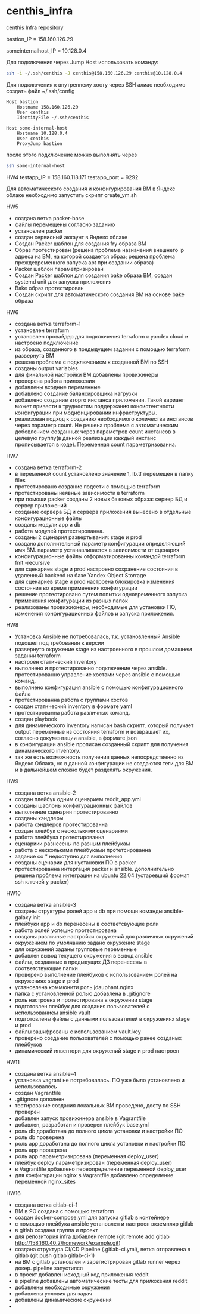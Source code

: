 # centhis_infra
centhis Infra repository

bastion_IP = 158.160.126.29

someinternalhost_IP = 10.128.0.4

Для подключения через Jump Host использовать команду:
```bash
ssh -i ~/.ssh/centhis -J centhis@158.160.126.29 centhis@10.128.0.4
```

Для подключения к внутреннему хосту через SSH алиас необходимо создать файл ~/.ssh/config
```
Host bastion
	Hostname 158.160.126.29
	User centhis
	IdentityFile ~/.ssh/centhis

Host some-internal-host
	Hostname 10.128.0.4
	User centhis
	ProxyJump bastion
```
после этого подключение можно выполнять через
```bash
ssh some-internal-host
```


HW4
testapp_IP = 158.160.118.171
testapp_port = 9292

Для автоматического создания и конфигурирования ВМ в Яндекс облаке необходимо запустить скрипт create_vm.sh

HW5
- создана ветка packer-base
- файлы перемещены согласно заданию
- установлен packer
- создан сервисный аккаунт в Яндекс облаке
- Создан Packer шаблон для создания fry образа ВМ
- Образ протестирован (решена проблема назначения внешнего ip адреса на ВМ, на которой создается образ; решена проблема преждевременного запуска apt при создании образа)
- Packer шаблон параметризирован
- Создан Packer шаблон для создания bake образа ВМ, создан systemd unit для запуска приложения
- Bake образ протестирован
- Создан скрипт для автоматического создания ВМ на основе bake образа


HW6
- создана ветка terraform-1
- установлен terraform
- установлен провайдер для подключения terraform к yandex cloud и настроено подключение
- из образа, созданного в предыдущем задании с помощью terraform развернута ВМ
- решена проблема с подключением к созданной ВМ по SSH
- созданы output variables
- для финальной настройки ВМ добавлены провижинеры
- проверена работа приложения
- добавлены входные переменные
- добавлено создание балансировщика нагрузки
- добавлено создание вторго инстанса приложения. Такой вариант может привести к трудностям поддержания консистентности конфигурации при модифицировании инфраструктуры.
- реализован подход к созданию необходимого количества инстансов через параметр count. Не решена проблема с автоматическим добовлением созданных через параметров count инстансов в целевую группу(в данной реализации каждый инстанс прописывается в коде). Переменная count параметризованна.

HW7
- создана ветка terraform-2
- в переменной count установлено значение 1, lb.tf перемещен в папку files
- протестировано создание подсети с помощью terraform
- протестированы неявные зависимости в terraform
- при помощи packer созданы 2 новых базовых образа: сервер БД и сервер приложений
- создание сервера БД и сервера приложения вынесено в отдельные конфигурационные файлы
- созданы модули app и db
- работа модулей протестированна.
- созданы 2 сценария развертывания: stage и prod
- создано дополнительный параметр конфигурации определяющий имя ВМ. параметр устанавливается в зависимости от сценария
- конфигурационные файлы отформатированны командой terraform fmt -recursive
- для сценариев stage и prod настроено сохранение состояния в удаленный backend на базе Yandex Object Storrage
- для сценариев stage и prod настроена блокировка изменения состояния во время применения конфигурации
- решение протестировано путем попытки одновременного запуска применения конфигурации из разных папок
- реализованы провижионеры, необходимые для установки ПО, изменения конфигурационных файлов и запуска приложения.

HW8
- Установка Ansible не потребовалась, т.к. установленный Ansible подошел под требования к версии
- развернуто окружение stage из настроенного в прошлом домашнем задании terraform
- настроен статический inventory
- выполнено и протестированно подключение через ansible. протестированно управление хостами через ansible с помошью команд.
- выполнено конфигурация ansible с помощью конфигурационного файла
- протестированна работа с группами хостов
- создан статический inventory в формате yaml
- протестированна работа различных команд.
- создан playbook
- для динамического inventory написан bash скрипт, который получает output переменные из состояния terraform и возвращает их, согласно документации ansible, в формате json
- в конфигурации ansible прописан созданный скрипт для получения динамического inventory.
- так же есть возможность получения данных непосредственно из Яндекс Облака, но в данной конфигурации не создаются теги для ВМ и в дальнейшем сложно будет разделять окружения.

HW9
- создана ветка ansible-2
- создан плейбук одним сценарием reddit_app.yml
- созданы шаблоны конфигурационных файлов
- выполнение сценария протестированно
- созданы хэндлеры
- работа хэндлеров протестированна
- создан плейбук с несколькими сценариями
- работа плейбука протестированна
- сценариии разнесены по разным плейбукам
- работа с несколькими плейбуками протетсированна
- задание со * недоступно для выполнения
- созданы сценарии для нустановки ПО в packer
- протестированна интергация packer и ansible. дополнительно решена проблема интеграции на ubuntu 22.04 (устаревший формат ssh ключей у packer)

HW10
- создана ветка ansible-3
- созданы структуры ролей app и db при помощи команды ansible-galaxy init
- плейбуки app и db перенесены в соответсвующие роли
- работа ролей успешно протестирована
- созданы различные настройки окружений для различных окружений
- окружением по умолчанию задано окружение stage
- для окружений заданы групповые переменные
- добавлен вывод текущего окружения в вывод ansible
- файлы, созданные в предыдущих ДЗ перенесены в соответствующие папки
- проверено выполнение плейбуков с использованием ролей на окружениях stage и prod
- установлена коммюнити роль jdauphant.nginx
- папка с установленной ролью добавлена в .gitignore
- роль настроена и протестирована в окружении stage
- подготовлен плейбук для создания пользователей с использованием ansible vault
- подготовлены файлы с данными пользователей в окружениях stage и prod
- файлы зашифрованы с использованием vault.key
- проверено создание пользователей с помощью ранее созданых плейбуков
- динамический инвентори для окружений stage и prod настроен

HW11
- создана ветка ansible-4
- установка vagrant не потребовалась. ПО уже было установлено и использовалось
- создан Vagrantfile
- .gitignore дополнен
- тестирование создания локальных ВМ проведено, досту по SSH проверен
- добавлен запуск провижинера ansible в Vagrantfile
- добавлен, разработан и проверен плейбук base.yml
- роль db доработана до полного цикла установки и настройки ПО
- роль db проверена
- роль app доработана до полного цикла установки и настройки ПО
- роль app проверена
- роль app параметризирована (переменная deploy_user)
- плейбук deploy параметризирован (переменная deploy_user)
- в Vagrantfile добавлено переопределение переменной deploy_user
- для конфигурации nginx в Vagrantfile добавлено определение переменной nginx_sites

HW16
- создана ветка citlab-ci-1
- ВМ в ЯО создана с помощью terraform
- создан docker-compose.yml для запуска gitlab в контейнере
- с помощью плейбука ansible установлен и настроен экземпляр gitlab
- в gitlab создана группа и проект
- для репозитория infra добавлен remote (git remote add gitlab http://158.160.40.2/homework/example.git)
- создана структура CI/CD Pipeline (.gitlab-ci.yml), ветка отправлена в gitlab (git push gitlab gitlab-ci-1)
- на ВМ с gitlab установлен и зарегистрирован gitlab runner через докер. pipeline запустился
- в проект добавлен исходный код приложения reddit
- в pipeline добавлены автоматические тесты для приложения reddit
- добавлены необходимые окружения
- добавлены условия для задач
- добавлены динамические окружения
-
